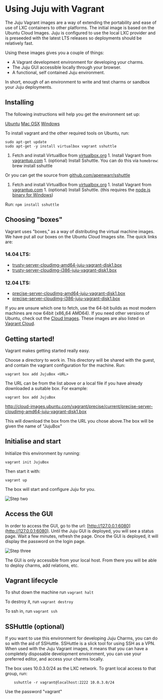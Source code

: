 # Using Juju with Vagrant

The Juju Vagrant images are a way of extending the portability and ease of use
of LXC containers to other platforms. The initial image is based on the Ubuntu
Cloud Images. Juju is configured to use the local LXC provider and is preseeded
with the latest LTS releases so deployments should be relatively fast.

Using these images gives you a couple of things:

- A Vagrant development environment for developing your charms.
- The Juju GUI accessible locally through your browser.
- A functional, self contained Juju environment.

In short, enough of an environment to write and test charms or sandbox your
Juju deployments.

## Installing

The following instructions will help you get the environment set up:

[Ubuntu](.) [Mac OSX](.) [Windows](.)

To install vagrant and the other required tools on Ubuntu, run:

    sudo apt-get update 
    sudo apt-get -y install virtualbox vagrant sshuttle

1. Fetch and install VirtualBox from
[virtualbox.org](https://www.virtualbox.org/) 1. Install Vagrant from
[vagrantup.com](http://www.vagrantup.com/downloads.html) 1. (optional) Install
Sshuttle. You can do this via `homebrew`: brew install sshuttle

Or you can get the source from
[github.com/apenwarr/sshuttle](https://github.com/apenwarr/sshuttle)

1. Fetch and install VirtualBox from
[virtualbox.org](https://www.virtualbox.org/) 1. Install Vagrant from
[vagrantup.com](http://www.vagrantup.com/downloads.html) 1. (optional) Install
Sshuttle. (this requires the [node.js binary for
Windows](http://nodejs.org/download/))

Run: `npm install sshuttle`

## Choosing "boxes"

Vagrant uses "boxes," as a way of distributing the virtual machine images. We
have put all our boxes on the Ubuntu Cloud Images site. The quick links are:

### 14.04 LTS:

- [trusty-server-cloudimg-amd64-juju-vagrant-disk1.box](http://cloud-images.ubuntu.com/vagrant/trusty/current/trusty-server-cloudimg-amd64-juju-vagrant-disk1.box)
- [trusty-server-cloudimg-i386-juju-vagrant-disk1.box](http://cloud-images.ubuntu.com/vagrant/trusty/current/trusty-server-cloudimg-i386-juju-vagrant-disk1.box)

### 12.04 LTS:

- [precise-server-cloudimg-amd64-juju-vagrant-disk1.box](http://cloud-images.ubuntu.com/vagrant/precise/current/precise-server-cloudimg-amd64-juju-vagrant-disk1.box)
- [precise-server-cloudimg-i386-juju-vagrant-disk1.box](http://cloud-images.ubuntu.com/vagrant/precise/current/precise-server-cloudimg-i386-juju-vagrant-disk1.box)

If you are unsure which one to fetch, use the 64-bit builds as most modern
machines are now 64bit (x86_64 AMD64). If you need other versions of Ubuntu,
check out the [Cloud Images](http://cloud-images.ubuntu.com/vagrant/). These
images are also listed on [Vagrant Cloud](https://vagrantcloud.com/ubuntu).

## Getting started!

Vagrant makes getting started really easy.

Choose a directory to work in. This directory will be shared with the guest,
and contain the vagrant configuration for the machine. Run:

    vagrant box add JujuBox <URL>

The URL can be from the list above or a local file if you have already
downloaded a suitable box. For example:

    vagrant box add JujuBox
http://cloud-images.ubuntu.com/vagrant/precise/current/precise-server-cloudimg-amd64-juju-vagrant-disk1.box

This will download the box from the URL you chose above.The box will be given
the name of "JujuBox"

## Initialise and start

Initialize this environment by running:

    vagrant init JujuBox

Then start it with:

    vagrant up

The box will start and configure Juju for you.

![Step two](./media/config-vagrant-step02.png)

## Access the GUI

In order to access the GUI, go to the url:
[http://127.0.0.1:6080](http://127.0.0.1:6080). Until the Juju GUI is deployed,
you will see a status page. Wait a few minutes, refresh the page. Once the GUI
is deployed, it will display the password on the login page.

![Step three](./media/config-vagrant-step03.png)

The GUI is only accessible from your local host. From there you will be able to
deploy charms, add relations, etc.

## Vagrant lifecycle

To shut down the machine run `vagrant halt`

To destroy it, run `vagrant destroy`

To ssh in, run `vagrant ssh`

## SSHuttle (optional)

If you want to use this environment for developing Juju Charms, you can do so
with the aid of SSHuttle. SSHuttle is a slick tool for using SSH as a VPN. When
used with the Juju Vagrant images, it means that you can have a completely
disposable development environment, you can use your preferred editor, and
access your charms locally.

The box uses 10.0.3.0/24 as the LXC network. To grant local access
to that group, run:

        sshuttle -r vagrant@localhost:2222 10.0.3.0/24


Use the password "vagrant"
